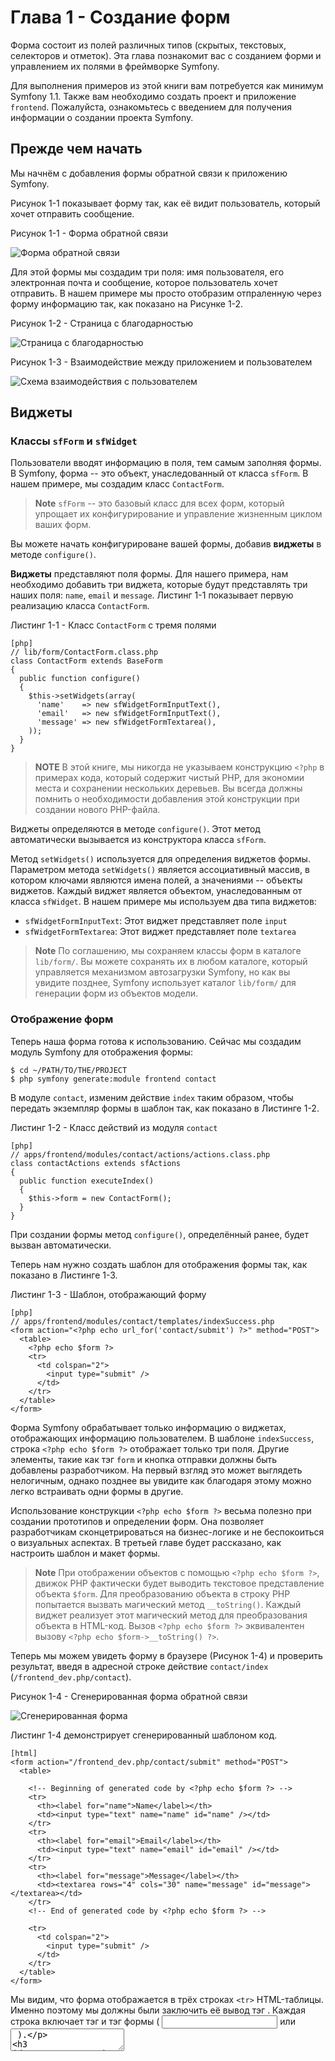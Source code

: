 Глава 1 - Создание форм
=========================

Форма состоит из полей различных типов (скрытых, текстовых, селекторов и отметок). Эта глава познакомит вас с созданием форми и управлением их полями в фреймворке Symfony.

Для выполнения примеров из этой книги вам потребуется как минимум Symfony 1.1. Также вам необходимо создать проект и приложение `frontend`. Пожалуйста, ознакомьтесь с введением для получения информации о создании проекта Symfony.

Прежде чем начать
-----------------

Мы начнём с добавления формы обратной связи к приложению Symfony.

Рисунок 1-1 показывает форму так, как её видит пользователь, который хочет отправить сообщение.

Рисунок 1-1 - Форма обратной связи

![Форма обратной связи](/images/forms_book/en/01_01.png "Форма обратной связи")

Для этой формы мы создадим три поля: имя пользователя, его электронная почта и сообщение, которое пользователь хочет отправить. В нашем примере мы просто отобразим отпраленную через форму информацию так, как показано на Рисунке 1-2.

Рисунок 1-2 - Страница с благодарностью

![Страница с благодарностью](/images/forms_book/en/01_02.png "Страница с благодарностью")

Рисунок 1-3 - Взаимодействие между приложением и пользователем

![Схема взаимодействия с пользователем](/images/forms_book/en/01_03.png "Схема взаимодействия с пользователем")

Виджеты
-------

### Классы `sfForm` и `sfWidget`

Пользователи вводят информацию в поля, тем самым заполняя формы. В Symfony, форма -- это объект, унаследованный от класса `sfForm`. В нашем примере, мы создадим класс `ContactForm`.

>**Note**
>`sfForm` -- это базовый класс для всех форм, который упрощает их конфигурирование и управление жизненным циклом ваших форм.

Вы можете начать конфигурироване вашей формы, добавив **виджеты** в методе `configure()`.

**Виджеты** представляют поля формы. Для нашего примера, нам необходимо добавить три виджета, которые будут представлять три наших поля: `name`, `email` и `message`. Листинг 1-1 показывает первую реализацию класса `ContactForm`.

Листинг 1-1 - Класс `ContactForm` с тремя полями

    [php]
    // lib/form/ContactForm.class.php
    class ContactForm extends BaseForm
    {
      public function configure()
      {
        $this->setWidgets(array(
          'name'    => new sfWidgetFormInputText(),
          'email'   => new sfWidgetFormInputText(),
          'message' => new sfWidgetFormTextarea(),
        ));
      }
    }

>**NOTE**
>В этой книге, мы никогда не указываем конструкцию `<?php`
>в примерах кода, который содержит чистый PHP, для экономии
>места и сохранении нескольких деревьев. Вы всегда должны
>помнить о необходимости добавления этой конструкции при
>создании нового PHP-файла.

Виджеты определяются в методе `configure()`. Этот метод автоматически вызывается из конструктора класса `sfForm`.

Метод `setWidgets()` используется для определения виджетов формы. Параметром метода `setWidgets()` является ассоциативный массив, в котором ключами являются имена полей, а значениями -- объекты виджетов. Каждый виджет является объектом, унаследованным от класса `sfWidget`. В нашем примере мы используем два типа виджетов:

  * `sfWidgetFormInputText`: Этот виджет представляет поле `input`
  * `sfWidgetFormTextarea`: Этот виджет представляет поле `textarea`

>**Note**
>По соглашению, мы сохраняем классы форм в каталоге `lib/form/`. Вы можете сохранять их в любом каталоге, который управляется механизмом автозагрузки Symfony, но как вы увидите позднее, Symfony использует каталог `lib/form/` для генерации форм из объектов модели.

### Отображение форм

Теперь наша форма готова к использованию. Сейчас мы создадим модуль Symfony для отображения формы:

    $ cd ~/PATH/TO/THE/PROJECT
    $ php symfony generate:module frontend contact

В модуле `contact`, изменим действие `index` таким образом, чтобы передать экземпляр формы в шаблон так, как показано в Листинге 1-2.

Листинг 1-2 - Класс действий из модуля `contact`

    [php]
    // apps/frontend/modules/contact/actions/actions.class.php
    class contactActions extends sfActions
    {
      public function executeIndex()
      {
        $this->form = new ContactForm();
      }
    }

При создании формы метод `configure()`, определённый ранее, будет вызван автоматически.

Теперь нам нужно создать шаблон для отображения формы так, как показано в Листинге 1-3.

Листинг 1-3 - Шаблон, отображающий форму

    [php]
    // apps/frontend/modules/contact/templates/indexSuccess.php
    <form action="<?php echo url_for('contact/submit') ?>" method="POST">
      <table>
        <?php echo $form ?>
        <tr>
          <td colspan="2">
            <input type="submit" />
          </td>
        </tr>
      </table>
    </form>

Форма Symfony обрабатывает только информацию о виджетах, отображающих информацию пользователем. В шаблоне `indexSuccess`, строка `<?php echo $form ?>` отображает только три поля. Другие элементы, такие как тэг `form` и кнопка отправки должны быть добавлены разработчиком. На первый взгляд это может выглядеть нелогичным, однако позднее вы увидите как благодаря этому можно легко встраивать одни формы в другие.

Использование конструкции `<?php echo $form ?>` весьма полезно при создании прототипов и определении форм. Она позволяет разработчикам сконцетрироваться на бизнес-логике и не беспокоиться о визуальных аспектах. В третьей главе будет рассказано, как настроить шаблон и макет формы.

>**Note**
При отображении объектов с помощью `<?php echo $form ?>`, движок PHP фактически будет выводить текстовое представление объекта `$form`. Для преобразованию объекта в строку PHP попытается вызвать магический метод `__toString()`. Каждый виджет реализует этот магический метод для преобразования объекта в HTML-код. Вызов `<?php echo $form ?>` эквивалентен вызову `<?php echo $form->__toString() ?>`.

Теперь мы можем увидеть форму в браузере (Рисунок 1-4) и проверить результат, введя в адресной строке действие `contact/index` (`/frontend_dev.php/contact`).

Рисунок 1-4 - Сгенерированная форма обратной связи

![Сгенерированная форма](/images/forms_book/en/01_04.png "Сгенерированная форма")

Листинг 1-4 демонстрирует сгенерированный шаблоном код.

    [html]
    <form action="/frontend_dev.php/contact/submit" method="POST">
      <table>
        
        <!-- Beginning of generated code by <?php echo $form ?> -->
        <tr>
          <th><label for="name">Name</label></th>
          <td><input type="text" name="name" id="name" /></td>
        </tr>
        <tr>
          <th><label for="email">Email</label></th>
          <td><input type="text" name="email" id="email" /></td>
        </tr>
        <tr>
          <th><label for="message">Message</label></th>
          <td><textarea rows="4" cols="30" name="message" id="message"></textarea></td>
        </tr>
        <!-- End of generated code by <?php echo $form ?> -->

        <tr>
          <td colspan="2">
            <input type="submit" />
          </td>
        </tr>
      </table>
    </form>

Мы видим, что форма отображается в трёх строках `<tr>` HTML-таблицы. Именно поэтому мы должны были заключить её вывод тэг <table>. Каждая строка включает тэг <label> и тэг формы ( <input> или <textarea> ).

### Метки

Метки всех полей генерируются автоматически. По умолчанию, метки являются трансформацией имени поля, при этом используются два правила: первая буква становится заглавной и все подчёркивания заменяются на пробелы. 
Если имя поля заканчивается на "_id", суффикс удаляется из метки.

Пример:

    [php]
    $this->setWidgets(array(
      'first_name' => new sfWidgetFormInputText(), // сгенерированная метка: "First name"
      'last_name'  => new sfWidgetFormInputText(), // сгенерированная метка: "Last name"
      'author_id'  => new sfWidgetFormInputText(), // сгенерированная метка: "Author"
    ));
 
Автоматически сгенерированные метки весьма полезны, однако фреймворк позволяет вам определить свои собственные метки через метод `setLabels()`:

    [php]
    $this->widgetSchema->setLabels(array(
      'name'    => 'Ваше имя',
      'email'   => 'Ваша электропочта',
      'message' => 'Ваше сообщение',
    ));

Также вы можете изменить конкретную метку через вызов `setLabel()`:

    [php]
    $this->widgetSchema->setLabel('email', 'Ваша электропочта');

Наконец, как вы увидите в Главе 3, вы можете расширять метки из шаблона для дальнейшей настройки формы.

>**Sidebar**
>Схема виджетов
>
>Когда мы используем метод `setWidgets()`, Symfony создаёт объект `sfWidgetFormSchema`. Этот объект является виджетом, который позволяет вам представить набор виджетов. В нашей форме `ContactForm`, мы вызываем метод `setWidgets()`. Это эквивалентно следующему коду:
>
>     [php]
>     $this->setWidgetSchema(new sfWidgetFormSchema(array(
>       'name'    => new sfWidgetFormInputText(),
>       'email'   => new sfWidgetFormInputText(),
>       'message' => new sfWidgetFormTextarea(),
>     )));
>
>     // полностью эквивалентно:
>
>     $this->widgetSchema = new sfWidgetFormSchema(array(
>       'name'    => new sfWidgetFormInputText(),
>       'email'   => new sfWidgetFormInputText(),
>       'message' => new sfWidgetFormTextarea(),
>     ));
>
>Метод `setLabels()` применяется к коллекции виджетов, заключённой в объект `widgetSchema`.
>
>Мы увидим в Главе 5, что понятие "схема виджетов" упрощает управление встроенными формами.

### Вместо генерации таблиц

Даже если форма по умолчанию отображается как HTML-таблица, формат макета может быть изменён. Различные типы макетов определяются в классах, которые наследуются от `sfWidgetFormSchemaFormatter`. По умолчанию, форма использует формат `table`, определённый в классе `sfWidgetFormSchemaFormatterTable`. Также вы можете использовать формат `list`:

    [php]
    class ContactForm extends BaseForm
    {
      public function configure()
      {
        $this->setWidgets(array(
          'name'    => new sfWidgetFormInputText(),
          'email'   => new sfWidgetFormInputText(),
          'message' => new sfWidgetFormTextarea(),
        ));

        $this->widgetSchema->setFormFormatterName('list');
      }
    }

Эти два формата существуют по умолчанию, а в Главе 5 вы увидите, как создать свой собственный класс формата. Теперь, когда мы знаем как отобразить форму, давайте посмотрим как управлять отпраляемыми данными.

### Отправка формы

Когда мы создавали шаблон для отображения формы, мы использовали внутренний URL `contact/submit` в тэге `form` для отправки формы. Теперь нам необходимо добавить действие `submit` в модуль `contact`. Листинг 1-5 показывает как действие может получить информацию от пользователя и отправить её на страницу `Спасибо`, где мы просто отобразим её обратно пользователю.

Листинг 1-5 - Использование действия `submit` в модуле `contact`

    [php]
    public function executeSubmit($request)
    {
      $this->forward404Unless($request->isMethod('post'));

      $params = array(
        'name'    => $request->getParameter('name'),
        'email'   => $request->getParameter('email'),
        'message' => $request->getParameter('message'),
      );

      $this->redirect('contact/thankyou?'.http_build_query($params));
    }

    public function executeThankyou()
    {
    }

    // apps/frontend/modules/contact/templates/thankyouSuccess.php
    <ul>
      <li>Name:    <?php echo $sf_params->get('name') ?></li>
      <li>Email:   <?php echo $sf_params->get('email') ?></li>
      <li>Message: <?php echo $sf_params->get('message') ?></li>
    </ul>

>**Note**
>`http_build_query` -- это встроенная PHP-функция, которая генерирует URL-закодированную строку запроса из массива параметров.

Метод `executeSubmit()` выполняет три действия:

  * По причинам безопасности, мы проверяем что страница отправляется через HTTP-метод `POST`. Если отправлено не через метод `POST`, то пользователь перенаправляется на страницу 404. В шаблоне `indexSuccess`, мы определяем метод отправки как `POST` (`<form ... method="POST">`):

        [php]
        $this->forward404Unless($request->isMethod('post'));

  * Далее мы получаем введённые пользователем значения и сохраняем их массиве `params`:

        [php]
        $params = array(
          'name'    => $request->getParameter('name'),
          'email'   => $request->getParameter('email'),
          'message' => $request->getParameter('message'),
        );

  * Наконец, мы перенаправляем пользователя на страницу `Спасибо`  (`contact/thankyou`), которая отобразит информацию:

        [php]
        $this->redirect('contact/thankyou?'.http_build_query($params));

Вместо перенаправления пользователя на другую страницу, мы могли бы создать шаблон `submitSuccess.php`. Несмотря на это, рекомендуется всегда перенаправлять пользователя после выполнения запроса с методом `POST`:

  * Это позволяет исключить повторную отправку формы, если пользователь перезагрузит страницу `Спасибо`.

  * Пользователь также может нажать кнопку "Назад" без получения всплывающего сообщения о повторной отправке формы.

>**Tip**
>Вы могли заметить, что прототип метода `executeSubmit()` отличается от `executeIndex()`. При вызове этих методов, Symfony передаёт текущий объект `sfRequest` в качестве первого аргумента методов `executeXXX()`. Однако в PHP у вас нет необходимости указывать все параметры, именно из-за этого мы не определили переменную `request` в методе `executeIndex()`.

Рисунок 1-5 показывает вызываемые методы при взаимодействии с пользователем.

Рисунок 1-5 - Вызываемые методы

![Вызываемые методы](/images/forms_book/en/01_05.png "Вызываемые методы")

>**Note**
>При отображении пользовательского ввода в шаблоне, у нас есть риск нарваться на атаку XSS (Cross-Site Scripting). Более подробную информацию о предотвращении XSS через реализацию стратегии экранирования можно получить в главе [Inside the View Layer](http://www.symfony-project.org/book/1_2/07-Inside-the-View-Layer#chapter_07_output_escaping) книги "The Definitive Guide to symfony".

После отправки вами формы, вы должны увидеть страницу аналогичную Рисунку 1-6.

Рисунок 1-6 - Страница, отображаемая после отправки формы

![Страница, отображаемая после отправки формы](/images/forms_book/en/01_06.png "Страница, отображаемая после отправки формы")

Вместо создания массива `params`, гораздо проще будет получить информацию от пользователя сразу в массиве. Листинг 1-6 изменяет HTML-атрибут `name` виджетов таким образом, что вводимые значения сохраняются в массиве `contact`.

Листинг 1-6 - Модификация HTML-атрибута `name` из виджетов

    [php]
    class ContactForm extends BaseForm
    {
      public function configure()
      {
        $this->setWidgets(array(
          'name'    => new sfWidgetFormInputText(),
          'email'   => new sfWidgetFormInputText(),
          'message' => new sfWidgetFormTextarea(),
        ));

        $this->widgetSchema->setNameFormat('contact[%s]');
      }
    }

Вызов `setNameFormat()` позволяет нам изменить HTML-атрибут `name` для всех виджетов. `%s` автоматически заменяется на имя поля при генерации формы. Например, для поля `email` атрибут `name` будет `contact[email]`. PHP автоматически создаёт массив из включённых в запрос значений. Таким образом, значения полей будут доступны в массиве `contact`.

Теперь мы можем напрямую получить массив `contact` из объекта `request` как показано в Листинге 1-7.

Листинг 1-7 - Новый формат атрибутов `name` виджетов в действии

    [php]
    public function executeSubmit($request)
    {
      $this->forward404Unless($request->isMethod('post'));

      $this->redirect('contact/thankyou?'.http_build_query($request->getParameter('contact')));
    }

При просмотре исходного HTML-кода формы вы можете видеть, что Symfony генерирует не только атрибут `name` в зависимости от имени и формата, но и атрибут `id`. Атрибут `id` автоматически создаётся из атрибута `name` заменой недопустимых символов на подчёркивания (`_`):

  | **Имя**  | **Атрибут `name`** | **Атрибут `id`**  |
  | --------- | ----------------- | ----------------- |
  | name      | contact[name]     | contact_name      |
  | email     | contact[email]    | contact_email     |
  | message   | contact[message]  | contact_message   |

### Другое решение

В этом примере мы используем два действия для управления формой: `index` для отображения и `submit` для обработки присланных данных. Так как форма отображается с методом `GET` и отправляется с методом `POST`, мы можем объединить эти два метода в действии `index`, как показано в Листинге 1-8.

Листинг 1-8 - Объединение двух используемых формой действий

    [php]
    class contactActions extends sfActions
    {
      public function executeIndex($request)
      {
        $this->form = new ContactForm();

        if ($request->isMethod('post'))
        {
          $this->redirect('contact/thankyou?'.http_build_query($request->getParameter('contact')));
        }
      }
    }

Также вам необходимо изменить атрибут `action` формы в шаблоне `indexSuccess.php`:

    [php]
    <form action="<?php echo url_for('contact/index') ?>" method="POST">

Как мы увидим позже, мы предпочитаем использовать такой синтаксис, поскольку он короче и делает код более последовательным и понятным.

Конфигурирование виджетов
-------------------------

### Опции виджетов

Если сайт находится в ведении нескольких веб-мастеров, нам конечно же захочется добавить выпадающий список с темами, чтобы перенаправлять сообщения соответственно вопросу (Рисунок 1-7). Листинг 1-9 добавляет поле `subject` с выпадающим списком, используя виджет `sfWidgetFormSelect`.

Рисунок 1-7 - Добавление к форме поля `subject`

![Добавление поля `subject`](/images/forms_book/en/01_07.png "Добавление поля `subject`")

Листинг 1-9 - Добавление к форме поля `subject`

    [php]
    class ContactForm extends BaseForm
    {
      protected static $subjects = array('Тема А', 'Тема Б', 'Тема В');

      public function configure()
      {
        $this->setWidgets(array(
          'name'    => new sfWidgetFormInputText(),
          'email'   => new sfWidgetFormInputText(),
          'subject' => new sfWidgetFormSelect(array('choices' => self::$subjects)),
          'message' => new sfWidgetFormTextarea(),
        ));

        $this->widgetSchema->setNameFormat('contact[%s]');
      }
    }

>**SIDEBAR**
>Опция `choices` виджета `sfWidgetFormSelect`
>
>PHP не разделяет массивы и ассоциативные массивы, поэтому использованный нами массив со списком тем идентичен следующему коду:
>
>     [php]
>     $subjects = array(0 => 'Тема А', 1 => 'Тема Б', 2 => 'Тема В');
>
>При выводе виджета ключ в массиве становится атрибутом `value` тэга `option`, а соответствующее значение помещается в содержимое тэга:
>
>     [php]
>     <select name="contact[subject]" id="contact_subject">
>       <option value="0">Тема А</option>
>       <option value="1">Тема Б</option>
>       <option value="2">Тема В</option>
>     </select>
>
>Для изменения атрибутов `value`, нам необходимо просто определить ключи массива:
>
>     [php]
>     $subjects = array('А' => 'Тема А', 'Б' => 'Тема Б', 'В' => 'Тема В');
>
>Это приведёт к генерации следующего HTML:
>
>     [php]
>     <select name="contact[subject]" id="contact_subject">
>       <option value="А">Тема А</option>
>       <option value="Б">Тема Б</option>
>       <option value="В">Тема В</option>
>     </select>

Виджет `sfWidgetFormSelect`, как и все виджеты, принимает список опцив в качестве первого аргумента. Опции могут быть обязательными и нет. В виджете `sfWidgetFormSelect` обязательной опцией является `choices`. Вот доступные опции для использованных нами виджетов:

  | **Виджет**             | **Обязательные опции** | **Additional Options**             |
  | ---------------------- | ---------------------- | ---------------------------------- |
  | `sfWidgetFormInput`    | -                      | `type` (по уполчанию `text`)       |
  |                        |                        | `is_hidden` (по уполчанию `false`) |
  | `sfWidgetFormSelect`   | `choices`              | `multiple` (по уполчанию `false`)  |
  | `sfWidgetFormTextarea` | -                      | -                                  |

>**Tip**
>Если вам интересно знать обо всех опциях виджетов, вы можете найти их в документации по API, доступной онлайн по адресу  ([http://www.symfony-project.org/api/1_4/](http://www.symfony-project.org/api/1_4/)).
>Описаны все опции, а также приведены значения по умолчанию для необязательных опций.
>Например, все опции `sfWidgetFormSelect` доступны здесь: ([http://www.symfony-project.org/api/1_4/sfWidgetFormSelect](http://www.symfony-project.org/api/1_4/sfWidgetFormSelect)).

### HTML-атрибуты виджетов

Каждый виджет также принимает список HTML-атрибутов вторым необязательным аргументом. Это очень полезно для определения заданных по умолчанию HTML-атрибутов, которые будут использованы при генерации тэга формы. Листинг 1-10 показывает как добавить атрибут `class` к полю `email`.

Листинг 1-10 - Определение атрибутов для виджета

    [php]
    $emailWidget = new sfWidgetFormInputText(array(), array('class' => 'email'));

    // Генерируемый HTML
    <input type="text" name="contact[email]" class="email" id="contact_email" />

HTML-атрибуты также позволяют нам переопределить генерируемый по умолчанию идентификатор, см. Листинг 1-11.

Листинг 1-11 - Переопределение атрибута `id`

    [php]
    $emailWidget = new sfWidgetFormInputText(array(), array('class' => 'email', 'id' => 'email'));

    // Генерируемый HTML
    <input type="text" name="contact[email]" class="email" id="email" />

Также возможно установить для поля значение по умолчанию через атрибут `value`, см. Листинг 1-12.

Листинг 1-12 - Значения виджета по умолчанию через HTML-атрибуты

    [php]
    $emailWidget = new sfWidgetFormInputText(array(), array('value' => 'Your Email Here'));

    // Генерируемый HTML
    <input type="text" name="contact[email]" value="Your Email Here" id="contact_email" />

Этот способ работает для виджетов `input`, но его трудно реализовать для виджетов `checkbox` или `radio`, и совсем невозможно для виджетов `textarea`. Класс `sfForm` предоставляет специальные методы для определения значений по умолчанию для каждого поля унифицированным способом для любого типа виджетов.


>**Note**
>Мы рекомендуем определять HTML-атрибуты прямо в шаблоне, а не в самой форме (хотя это и возможно), для сохранения разделения на слои как будет показано в Главе 3.

### Задание полям значений по умолчанию

Часто бывает полезно определить значение по умолчанию для каждого поля. Например, когда мы выводим справочное сообщение в поле, которое исчезает, если пользователь перемещает фокус в поле. Листинг 1-13 показывает, как определить значение по умолчанию через методы `setDefault()` и `setDefaults()`.

Листинг 1-13 - Значения по умолчанию для виджетов через методы `setDefault()` и `setDefaults()`

    [php]
    class ContactForm extends BaseForm
    {
      public function configure()
      {
        // ...

        $this->setDefault('email', 'Your Email Here');

        $this->setDefaults(array('email' => 'Введите здесь ваш E-Mail', 'name' => 'Введите здесь ваше имя'));
      }
    }

Методы `setDefault()` и `setDefaults()` крайне полезны для определения идентичных значений по умолчанию для всех экземпляров одного и того же класса формы.
Если же мы хотим изменять существующие объекты с помощью форм, значения по умолчанию должны зависеть от экземпляра, т.е. быть динамическими.
В Листинге 1-14 демонстрируется приём в первом аргументе конструктора `sfForm` таких динамичных значений по умолчанию.

Листинг 1-14 - Значения по умолчанию для виджетов через конструктор `sfForm`

    [php]
    public function executeIndex($request)
    {
      $this->form = new ContactForm(array('email' => 'Your Email Here', 'name' => 'Your Name Here'));

      // ...
    }

>**SIDEBAR**
>Защита от XSS (Cross-Site Scripting)
>
>При установке HTML-атрибутов или определении значений по умолчанию для виджетов, класс `sfForm` автоматически защищает эти значения от XSS-атак при генерации HTML-кода. Эта защита не зависит от конфигурации `escaping_strategy` в файле `settings.yml`. Если содержимое уже защищено другим методом, то повторно защита не применяется.
>
>Также экранируются символы `'` и `"`, которые могут привести генерируемый HTML в невалидное состояние.
>
>Вот пример работы защиты:
>
>     [php]
>     $emailWidget = new sfWidgetFormInputText(array(), array(
>       'value' => 'Hello "World!"',
>       'class' => '<script>alert("foo")</script>',
>     ));
>     
>     // Сгенерированный HTML
>     <input
>       value="Hello &quot;World!&quot;"
>       class="&lt;script&gt;alert(&quot;foo&quot;)&lt;/script&gt;"
>       type="text" name="contact[email]" id="contact_email"
>     />

